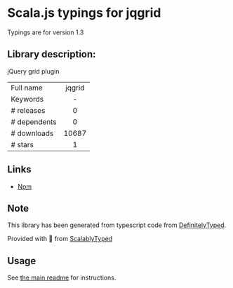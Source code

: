 
# Scala.js typings for jqgrid

Typings are for version 1.3

## Library description:
jQuery grid plugin

|                    |                 |
| ------------------ | :-------------: |
| Full name          | jqgrid |
| Keywords           | - |
| # releases         | 0 |
| # dependents       | 0 |
| # downloads        | 10687 |
| # stars            | 1 |

## Links
- [Npm](https://www.npmjs.com/package/jqgrid)
    


## Note
This library has been generated from typescript code from [DefinitelyTyped](https://definitelytyped.org).

Provided with :purple_heart: from [ScalablyTyped](https://github.com/oyvindberg/ScalablyTyped)

## Usage
See [the main readme](../../readme.md) for instructions.


